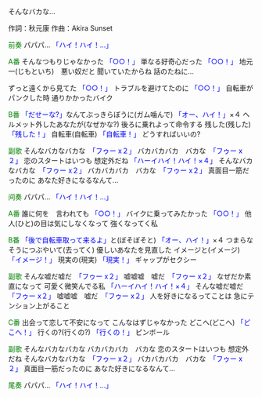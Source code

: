 そんなバカな…

作詞：秋元康
作曲：Akira Sunset

<font color=green>前奏</font>
パパパ…
<font color=blue>「ハイ！ハイ！…」</font> 

<font color=green>A番</font>
そんなつもりじゃなかった <font color=blue>「○○！」</font> 
単なる好奇心だった <font color=blue>「○○！」</font> 
地元一(じもといち)　悪い奴だと
聞いていたからね
話のたねに…

ずっと遠くから見てた <font color=blue>「○○！」</font> 
トラブルを避けてたのに <font color=blue>「○○！」</font> 
自転車がパンクした時
通りかかったバイク

<font color=green>B番</font>
<font color=blue>「だせーな?」</font>なんてぶっきらぼうに(ガム噛んで) <font color=blue>「オー、ハイ！」</font>×４ 
ヘルメット外したあなたが(なぜかな?)
後ろに乗れよって命令する
残した(残した) <font color=blue>「残した！」</font>
自転車(自転車) <font color=blue>「自転車！」</font>
どうすればいいの?

<font color=green>副歌</font>
そんなバカなバカな　<font color=blue>「フゥー x２」</font>
バカバカバカ　バカな　<font color=blue>「フゥー x２」</font>
恋のスタートはいつも
想定外だね <font color=blue>「ハーイハイ！ハイ！×４」</font> 
そんなバカなバカな　<font color=blue>「フゥー x２」</font>
バカバカバカ　バカな　<font color=blue>「フゥー x２」</font>
真面目一筋だったのに
あなた好きになるなんて…

<font color=green>间奏</font>
パパパ…
<font color=blue>「ハイ！ハイ！…」</font> 

<font color=green>A番</font>
誰に何を　言われても <font color=blue>「○○！」</font> 
バイクに乗ってみたかった <font color=blue>「○○！」</font> 
他人(ひと)の目は気にしなくなって
強くなってく私

<font color=green>B番</font>
<font color=blue>「後で自転車取って来るよ」</font>と(ぼそぼそと) <font color=blue>「オー、ハイ！」</font>×４ 
つまらなそうにつぶやいて(去ってく)
優しいあなたを見直した
イメージと(イメージ) <font color=blue>「イメージ！」</font>
現実の(現実) <font color=blue>「現実！」</font>
ギャップがセクシー

<font color=green>副歌</font>
そんな嘘だ嘘だ　<font color=blue>「フゥー x２」</font>
嘘嘘嘘　嘘だ　<font color=blue>「フゥー x２」</font>
なぜだか素直になって
可愛く微笑んでる私 <font color=blue>「ハーイハイ！ハイ！×４」</font> 
そんな嘘だ嘘だ　<font color=blue>「フゥー x２」</font>
嘘嘘嘘　嘘だ　<font color=blue>「フゥー x２」</font>
人を好きになるってことは
急にテンション上がること

<font color=green>C番</font>
出会って恋して不安になって
こんなはずじゃなかった
どこへ(どこへ) <font color=blue>「どこへ！」</font>
行くの?(行くの?) <font color=blue>「行くの！」</font>
ピンボール

<font color=green>副歌</font>
そんなバカなバカな
バカバカバカ　バカな
恋のスタートはいつも
想定外だね
そんなバカなバカな　<font color=blue>「フゥー x２」</font>
バカバカバカ　バカな　<font color=blue>「フゥー x２」</font>
真面目一筋だったのに
あなた好きになるなんて…

<font color=green>尾奏</font>
パパパ…
<font color=blue>「ハイ！ハイ！…」</font> 
